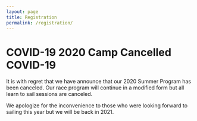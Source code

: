 ```yaml
---
layout: page
title: Registration
permalink: /registration/
---
```



# COVID-19 2020 Camp Cancelled COVID-19

It is with regret that we have announce that our 2020 Summer Program has been canceled.  Our race program will continue in a modified form but all learn to sail sessions are canceled.

We apologize for the inconvenience to those who were looking forward to sailing this year but we will be back in 2021.

